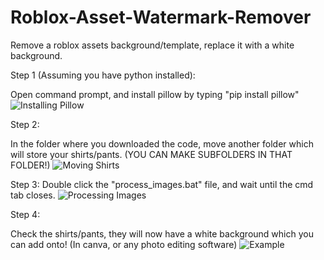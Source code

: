# Roblox-Asset-Watermark-Remover
Remove a roblox assets background/template, replace it with a white background.

Step 1 (Assuming you have python installed):

Open command prompt, and install pillow by typing "pip install pillow"
![Installing Pillow](https://github.com/IsaacT888/Roblox-Asset-Watermark-Remover/assets/167662106/afd4a500-3ac2-4b52-b41a-ca861b46c9cd)

Step 2:

In the folder where you downloaded the code, move another folder which will store your shirts/pants. (YOU CAN MAKE SUBFOLDERS IN THAT FOLDER!)
![Moving Shirts](https://github.com/IsaacT888/Roblox-Asset-Watermark-Remover/assets/167662106/c2e86894-41b5-4f69-9c14-9e2eaf043835)

Step 3:
Double click the "process_images.bat" file, and wait until the cmd tab closes.
![Processing Images](https://github.com/IsaacT888/Roblox-Asset-Watermark-Remover/assets/167662106/231c7ccc-c4f6-4598-9842-9806c8594557)

Step 4:

Check the shirts/pants, they will now have a white background which you can add onto! (In canva, or any photo editing software)
![Example](https://github.com/IsaacT888/Roblox-Asset-Watermark-Remover/assets/167662106/fc49120a-b4f5-4357-8db7-88226115b9ab)

